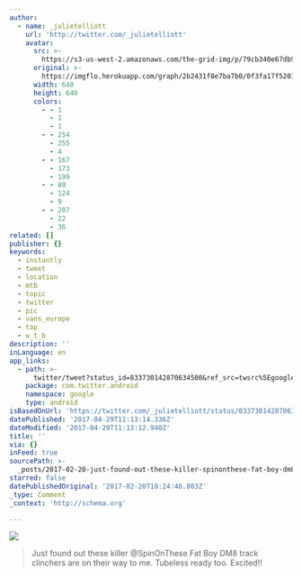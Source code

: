 ```yaml
---
author:
  - name: _julietelliott
    url: 'http://twitter.com/_julietelliott'
    avatar:
      src: >-
        https://s3-us-west-2.amazonaws.com/the-grid-img/p/79cb340e67db9399b947eca9f3cee0619c116586.jpg
      original: >-
        https://imgflo.herokuapp.com/graph/2b2431f8e7ba7b0/0f3fa17f52015dd9955fae4ee121905e/noop.jpg?input=https%3A%2F%2Fpbs.twimg.com%2Fmedia%2FC5IBFiCWQAAE4vR.jpg%3Alarge
      width: 640
      height: 640
      colors:
        - - 1
          - 1
          - 1
        - - 254
          - 255
          - 4
        - - 167
          - 173
          - 199
        - - 80
          - 124
          - 9
        - - 207
          - 22
          - 36
related: []
publisher: {}
keywords:
  - instantly
  - tweet
  - location
  - mtb
  - topic
  - twitter
  - pic
  - vans_europe
  - tap
  - w_t_b
description: ''
inLanguage: en
app_links:
  - path: >-
      twitter/tweet?status_id=833730142870634500&ref_src=twsrc%5Egoogle%7Ctwcamp%5Eandroidseo%7Ctwgr%5Estatus%7Ctwterm%5E833730142870634500
    package: com.twitter.android
    namespace: google
    type: android
isBasedOnUrl: 'https://twitter.com/_julietelliott/status/833730142870634500'
datePublished: '2017-04-29T11:13:14.336Z'
dateModified: '2017-04-29T11:13:12.940Z'
title: ''
via: {}
inFeed: true
sourcePath: >-
  _posts/2017-02-20-just-found-out-these-killer-spinonthese-fat-boy-dm8-track-c.md
starred: false
datePublishedOriginal: '2017-02-20T18:24:46.803Z'
_type: Comment
_context: 'http://schema.org'

---
```

![](https://the-grid-user-content.s3-us-west-2.amazonaws.com/7152cd3b-5f16-48ea-a03e-11bd3fea200e.jpg)

> Just found out these killer @SpinOnThese Fat Boy DM8 track clinchers are on their way to me. Tubeless ready too. Excited!!